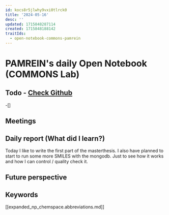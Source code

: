 ```yaml
---
id: kocs8r5jlwhy9vxi0tlrck0
title: '2024-05-16'
desc: ''
updated: 1715848287114
created: 1715848188142
traitIds:
  - open-notebook-commons-pamrein
---
```


# PAMREIN's daily Open Notebook (COMMONS Lab)

## Todo - [Check Github](https://github.com/orgs/commons-research/projects/2/views/1)
-[]


## Meetings



## Daily report (What did I learn?)
Today I like to write the first part of the masterthesis. 
I also have planned to start to run some more SMILES with the mongodb. Just to see how it works and how I can control / quality check it.


## Future perspective



## Keywords
[[expanded_np_chemspace.abbreviations.md]]
